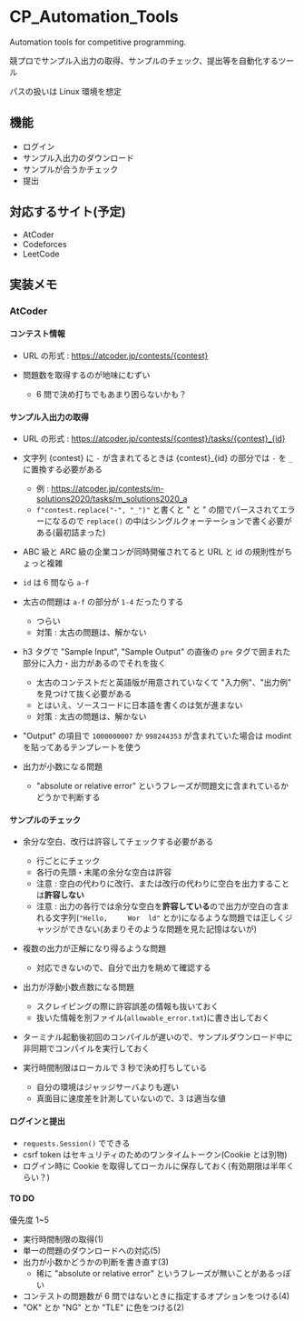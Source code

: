 # CP_Automation_Tools
Automation tools for competitive programming. 

競プロでサンプル入出力の取得、サンプルのチェック、提出等を自動化するツール

パスの扱いは Linux 環境を想定

## 機能

- ログイン
- サンプル入出力のダウンロード
- サンプルが合うかチェック
- 提出

## 対応するサイト(予定)

- AtCoder
- Codeforces
- LeetCode

## 実装メモ

### AtCoder

#### コンテスト情報

- URL の形式 : https://atcoder.jp/contests/{contest}

- 問題数を取得するのが地味にむずい
  - 6 問で決め打ちでもあまり困らないかも？

#### サンプル入出力の取得

- URL の形式 : https://atcoder.jp/contests/{contest}/tasks/{contest}_{id}

- 文字列 {contest} に ```-``` が含まれてるときは {contest}_{id} の部分では ```-``` を ```_``` に置換する必要がある
  - 例 : https://atcoder.jp/contests/m-solutions2020/tasks/m_solutions2020_a
  - ```f"contest.replace("-", "_")"``` と書くと " と " の間でパースされてエラーになるので ```replace()``` の中はシングルクォーテーションで書く必要がある(最初詰まった)

- ABC 級と ARC 級の企業コンが同時開催されてると URL と id の規則性がちょっと複雑

- ```id``` は 6 問なら ```a-f```

- 太古の問題は ```a-f``` の部分が ```1-4``` だったりする
  - つらい
  - 対策 : 太古の問題は、解かない

- h3 タグで "Sample Input", "Sample Output" の直後の ```pre``` タグで囲まれた部分に入力・出力があるのでそれを抜く
  - 太古のコンテストだと英語版が用意されていなくて "入力例"、"出力例" を見つけて抜く必要がある
  - とはいえ、ソースコードに日本語を書くのは気が進まない
  - 対策 : 太古の問題は、解かない

- "Output" の項目で ```1000000007``` か ```998244353``` が含まれていた場合は modint を貼ってあるテンプレートを使う

- 出力が小数になる問題
  - "absolute or relative error" というフレーズが問題文に含まれているかどうかで判断する

#### サンプルのチェック

- 余分な空白、改行は許容してチェックする必要がある
  - 行ごとにチェック
  - 各行の先頭・末尾の余分な空白は許容
  - 注意 : 空白の代わりに改行、または改行の代わりに空白を出力することは**許容しない**
  - 注意 : 出力の各行では余分な空白を**許容している**ので出力が空白の含まれる文字列(```"Hello,     Wor  ld"``` とか)になるような問題では正しくジャッジができない(あまりそのような問題を見た記憶はないが)

- 複数の出力が正解になり得るような問題
  - 対応できないので、自分で出力を眺めて確認する

- 出力が浮動小数点数になる問題
  - スクレイピングの際に許容誤差の情報も抜いておく
  - 抜いた情報を別ファイル(```allowable_error.txt```)に書き出しておく

- ターミナル起動後初回のコンパイルが遅いので、サンプルダウンロード中に非同期でコンパイルを実行しておく

- 実行時間制限はローカルで 3 秒で決め打ちしている
  - 自分の環境はジャッジサーバよりも遅い
  - 真面目に速度差を計測していないので、3 は適当な値

#### ログインと提出

- ```requests.Session()``` でできる
- csrf token はセキュリティのためのワンタイムトークン(Cookie とは別物)
- ログイン時に Cookie を取得してローカルに保存しておく(有効期限は半年くらい？)

#### TO DO

優先度 1~5

- 実行時間制限の取得(1)
- 単一の問題のダウンロードへの対応(5)
- 出力が小数かどうかの判断を書き直す(3)
  - 稀に "absolute or relative error" というフレーズが無いことがあるっぽい
- コンテストの問題数が 6 問ではないときに指定するオプションをつける(4)
- "OK" とか "NG" とか "TLE" に色をつける(2)